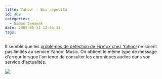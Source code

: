 ```yaml
---
title: Yahoo! - Bis repetita
id: 409
categories:
  - Nimportenawak
date: 2005-05-31 12:46:31
tags:
---
```


Il semble que les [problèmes de détection de Firefox chez Yahoo!](/blog/2005/05/27/387-yahoo-music-preconise-dutiliser-netscape-47) ne soient pas limités au service Yahoo! Music. On obtient le même type de message d'erreur lorsque l'on tente de consulter les chroniques audios dans son service d'actualités.

![](/images/yahoo_media_helper.jpg)